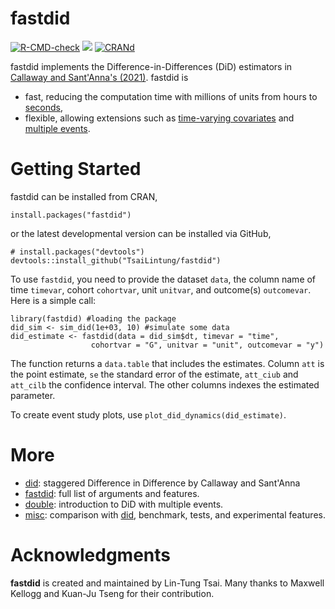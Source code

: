 # fastdid

  <!-- badges: start -->
  [![R-CMD-check](https://github.com/TsaiLintung/fastdid/actions/workflows/R-CMD-check.yaml/badge.svg)](https://github.com/TsaiLintung/fastdid/actions/workflows/R-CMD-check.yaml)
  [![](https://www.r-pkg.org/badges/version/fastdid?color=blue)](https://cran.r-project.org/package=fastdid)
  [![CRANd](https://cranlogs.r-pkg.org/badges/grand-total/fastdid?color=blue)](https://cran.r-project.org/web/packages/fastdid/index.html)
  <!-- badges: end -->

fastdid implements the Difference-in-Differences (DiD) estimators in [Callaway and Sant'Anna's (2021)](https://doi.org/10.1016/j.jeconom.2020.12.001). fastdid is

  - fast, reducing the computation time with millions of units from hours to [seconds](https://tsailintung.github.io/fastdid/articles/misc.html#performance),
  - flexible, allowing extensions such as [time-varying covariates](https://arxiv.org/abs/2406.15288) and [multiple events](https://arxiv.org/abs/2409.05184). 

# Getting Started

fastdid can be installed from CRAN,

```
install.packages("fastdid")
```

or the latest developmental version can be installed via GitHub,

```
# install.packages("devtools")
devtools::install_github("TsaiLintung/fastdid")
```

To use `fastdid`, you need to provide the dataset `data`, the column name of time `timevar`, cohort `cohortvar`, unit `unitvar`, and outcome(s) `outcomevar`. Here is a simple call:

```
library(fastdid) #loading the package
did_sim <- sim_did(1e+03, 10) #simulate some data
did_estimate <- fastdid(data = did_sim$dt, timevar = "time",
                  cohortvar = "G", unitvar = "unit", outcomevar = "y")
```
The function returns a `data.table` that includes the estimates. Column `att` is the point estimate, `se` the standard error of the estimate, `att_ciub` and `att_cilb` the confidence interval. The other columns indexes the estimated parameter. 

To create event study plots, use `plot_did_dynamics(did_estimate)`. 

# More

  - [did](https://bcallaway11.github.io/did/articles/did-basics.html): staggered Difference in Difference by Callaway and Sant'Anna
  - [fastdid](https://tsailintung.github.io/fastdid/reference/fastdid.html): full list of arguments and features.
  - [double](https://tsailintung.github.io/fastdid/articles/double.html): introduction to DiD with multiple events.
  - [misc](https://tsailintung.github.io/fastdid/articles/misc.html): comparison with [did](https://github.com/bcallaway11/did), benchmark, tests, and experimental features.

# Acknowledgments

**fastdid** is created and maintained by Lin-Tung Tsai. Many thanks to Maxwell Kellogg and Kuan-Ju Tseng for their contribution. 


